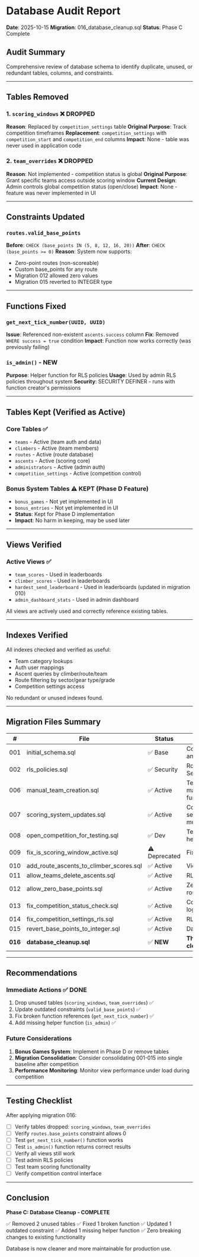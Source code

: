 # Database Audit Report
**Date**: 2025-10-15
**Migration**: 016_database_cleanup.sql
**Status**: Phase C Complete

## Audit Summary

Comprehensive review of database schema to identify duplicate, unused, or redundant tables, columns, and constraints.

---

## Tables Removed

### 1. `scoring_windows` ❌ DROPPED
**Reason**: Replaced by `competition_settings` table
**Original Purpose**: Track competition timeframes
**Replacement**: `competition_settings` with `competition_start` and `competition_end` columns
**Impact**: None - table was never used in application code

### 2. `team_overrides` ❌ DROPPED
**Reason**: Not implemented - competition status is global
**Original Purpose**: Grant specific teams access outside scoring window
**Current Design**: Admin controls global competition status (open/close)
**Impact**: None - feature was never implemented in UI

---

## Constraints Updated

### `routes.valid_base_points`
**Before**: `CHECK (base_points IN (5, 8, 12, 16, 20))`
**After**: `CHECK (base_points >= 0)`
**Reason**: System now supports:
- Zero-point routes (non-scoreable)
- Custom base_points for any route
- Migration 012 allowed zero values
- Migration 015 reverted to INTEGER type

---

## Functions Fixed

### `get_next_tick_number(UUID, UUID)`
**Issue**: Referenced non-existent `ascents.success` column
**Fix**: Removed `WHERE success = true` condition
**Impact**: Function now works correctly (was previously failing)

### `is_admin()` - NEW
**Purpose**: Helper function for RLS policies
**Usage**: Used by admin RLS policies throughout system
**Security**: SECURITY DEFINER - runs with function creator's permissions

---

## Tables Kept (Verified as Active)

### Core Tables ✅
- `teams` - Active (team auth and data)
- `climbers` - Active (team members)
- `routes` - Active (route database)
- `ascents` - Active (scoring core)
- `administrators` - Active (admin auth)
- `competition_settings` - Active (competition control)

### Bonus System Tables ⚠️ KEPT (Phase D Feature)
- `bonus_games` - Not yet implemented in UI
- `bonus_entries` - Not yet implemented in UI
- **Status**: Kept for Phase D implementation
- **Impact**: No harm in keeping, may be used later

---

## Views Verified

### Active Views ✅
- `team_scores` - Used in leaderboards
- `climber_scores` - Used in leaderboards
- `hardest_send_leaderboard` - Used in leaderboards (updated in migration 010)
- `admin_dashboard_stats` - Used in admin dashboard

All views are actively used and correctly reference existing tables.

---

## Indexes Verified

All indexes checked and verified as useful:
- Team category lookups
- Auth user mappings
- Ascent queries by climber/route/team
- Route filtering by sector/gear type/grade
- Competition settings access

No redundant or unused indexes found.

---

## Migration Files Summary

| # | File | Status | Purpose |
|---|------|--------|---------|
| 001 | initial_schema.sql | ✅ Base | Core tables and views |
| 002 | rls_policies.sql | ✅ Security | Row Level Security |
| 006 | manual_team_creation.sql | ✅ Active | Team management functions |
| 007 | scoring_system_updates.sql | ✅ Active | Competition settings, tick multipliers |
| 008 | open_competition_for_testing.sql | ✅ Dev | Testing helper |
| 009 | fix_is_scoring_window_active.sql | ⚠️ Deprecated | Fixed in 013 |
| 010 | add_route_ascents_to_climber_scores.sql | ✅ Active | View update |
| 011 | allow_teams_delete_ascents.sql | ✅ Active | RLS policy |
| 012 | allow_zero_base_points.sql | ✅ Active | Zero-point routes |
| 013 | fix_competition_status_check.sql | ✅ Active | Competition logic |
| 014 | fix_competition_settings_rls.sql | ✅ Active | RLS fix |
| 015 | revert_base_points_to_integer.sql | ✅ Active | Data type fix |
| **016** | **database_cleanup.sql** | ✅ **NEW** | **This cleanup** |

---

## Recommendations

### Immediate Actions ✅ DONE
1. Drop unused tables (`scoring_windows`, `team_overrides`) ✅
2. Update outdated constraints (`valid_base_points`) ✅
3. Fix broken function references (`get_next_tick_number`) ✅
4. Add missing helper function (`is_admin`) ✅

### Future Considerations
1. **Bonus Games System**: Implement in Phase D or remove tables
2. **Migration Consolidation**: Consider consolidating 001-015 into single baseline after competition
3. **Performance Monitoring**: Monitor view performance under load during competition

---

## Testing Checklist

After applying migration 016:

- [ ] Verify tables dropped: `scoring_windows`, `team_overrides`
- [ ] Verify `routes.base_points` constraint allows 0
- [ ] Test `get_next_tick_number()` function works
- [ ] Test `is_admin()` function returns correct results
- [ ] Verify all views still work
- [ ] Test admin RLS policies
- [ ] Test team scoring functionality
- [ ] Verify competition control interface

---

## Conclusion

**Phase C: Database Cleanup - COMPLETE**

✅ Removed 2 unused tables
✅ Fixed 1 broken function
✅ Updated 1 outdated constraint
✅ Added 1 missing helper function
✅ Zero breaking changes to existing functionality

Database is now cleaner and more maintainable for production use.

